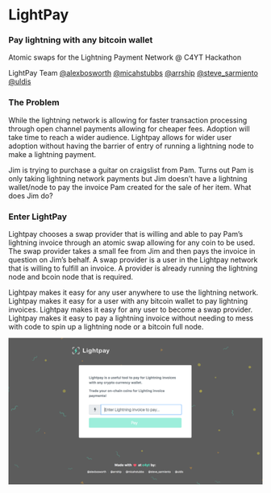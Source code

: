 # LightPay
### Pay lightning with any bitcoin wallet
Atomic swaps for the Lightning Payment Network
@ C4YT Hackathon

LightPay Team
[@alexbosworth](https://twitter.com/alexbosworth) [@micahstubbs](https://twitter.com/micahstubbs) [@arrship](https://twitter.com/arrship) [@steve_sarmiento](https://twitter.com/steve_sarmiento) [@uldis](https://twitter.com/uldis)

### The Problem 
While the lightning network is allowing for faster transaction processing through open channel payments allowing for cheaper fees. Adoption will take time to reach a wider audience. 
Lightpay allows for wider user adoption without having the barrier of entry of running a lightning node to make a lightning payment.

Jim is trying to purchase a guitar on craigslist from Pam. 
Turns out Pam is only taking lightning network payments but Jim doesn’t have a lightning wallet/node to pay the invoice Pam created for the sale of her item. 
What does Jim do? 

### Enter LightPay
Lightpay chooses a swap provider that is willing and able to pay Pam’s lightning invoice through an atomic swap allowing for any coin to be used.
The swap provider takes a small fee from Jim and then pays the invoice in question on Jim’s behalf.
A swap provider is a user in the Lightpay network that is willing to fulfill an invoice.  A provider is already running the lightning node and bcoin node that is required.  

Lightpay makes it easy for any user anywhere to use the lightning network. 
Lightpay makes it easy for a user with any bitcoin wallet to pay lightning invoices.
Lightpay makes it easy for any user to become a swap provider.
Lightpay makes it easy to pay a lightning invoice without needing to mess with code to spin up a lightning node or a bitcoin full node.

![lightpay](public/img/lightpay.png)